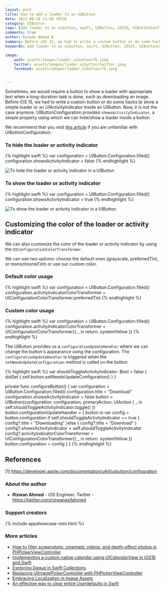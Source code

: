 ```yaml
---
layout: post
title: How to add a loader to an UIButton
date: 2022-08-28 21:28 +0530
category: UIButton
tags: [add loader to an uibutton, swift, UIButton, iOS15, UIButtonConfiguration, ios15 button configuration, swift ios 15, customizing uibutton in swift, swift uibutton, implementing button in swift]
comments: true
author: Rizwan Ahmed A
summary: Before iOS 15, we had to write a custom button or do some hacks to show a simple loader or an UIActivityIndicator inside an UIButton. Now, it is not the case anymore. UIButtonConfiguration provides ```showsActivityIndicator```, a simple property using which we can hide/show a loader inside a button.
keywords: add loader to an uibutton, swift, UIButton, iOS15, UIButtonConfiguration, ios15 button configuration, swift ios 15, customizing uibutton in swift, swift uibutton, implementing button in swift

image:
    path: assets/images/loader_uibutton/fb.jpeg
    twitter: assets/images/loader_uibutton/twitter.jpeg
    facebook: assets/images/loader_uibutton/fb.jpeg


---
```

Sometimes, we would require a button to show a loader with appropriate text when a long-duration task is done, such as downloading an image. Before iOS 15, we had to write a custom button or do some hacks to show a simple loader or an UIActivityIndicator inside an UIButton. Now, it is not the case anymore. UIButtonConfiguration provides ```showsActivityIndicator```, a simple property using which we can hide/show a loader inside a button.

We recommend that you visit [this article](/blog/2021/08/23/customizing-uibutton-in-ios-15/) if you are unfamiliar with UIButtonConfiguration. 


### To hide the loader or activity indicator 
{% highlight swift %}
var configuration = UIButton.Configuration.filled()
configuration.showsActivityIndicator = false
{% endhighlight %}


![To hide the loader or activity indicator in a UIButton](https://ik.imagekit.io/ogr1ppev3u/OhMySwift/UIButton/tr:w-300,r-15/tap_to_download?ik-sdk-version=javascript-1.4.3&updatedAt=1661706066724&style=centerme)

### To show the loader or activity indicator
{% highlight swift %}
var configuration = UIButton.Configuration.filled()
configuration.showsActivityIndicator = true
{% endhighlight %}

![To show the loader or activity indicator in a UIButton](https://ik.imagekit.io/ogr1ppev3u/OhMySwift/UIButton/tr:w-300,r-15/downloading_image?ik-sdk-version=javascript-1.4.3&updatedAt=1661705998865&style=centerme)

## Customizing the color of the loader or activity indicator

We can also customize the color of the loader or activity indicator by using the ```UIConfigurationColorTransformer```. 

We can use two options: choose the default ones (grayscale, preferredTint, or monochromeTint) or use our custom color. 

### Default color usage

{% highlight swift %}
var configuration = UIButton.Configuration.filled()
configuration.activityIndicatorColorTransformer = UIConfigurationColorTransformer.preferredTint
{% endhighlight %}

### Custom color usage 

{% highlight swift %}
var configuration = UIButton.Configuration.filled()
configuration.activityIndicatorColorTransformer = UIConfigurationColorTransformer({ _ in
    return .systemYellow
})
{% endhighlight %}

The UIButton provides us a ```configurationUpdateHandler``` where we can change the button's appearance using the configuration. The ```configurationUpdateHandler``` is triggered when the ```setNeedsUpdateConfiguration``` method is called on the button.


{% highlight swift %}
var  shouldToggleActivityIndicator: Bool = false {
    didSet {
        self.button.setNeedsUpdateConfiguration()
    }
}

private  func  configureButton() {
    var configuration = UIButton.Configuration.filled()
    configuration.title = "Download"
    configuration.showsActivityIndicator = false
    button = UIButton(configuration: configuration, primaryAction: UIAction { _ in
        self.shouldToggleActivityIndicator.toggle()
    })
    button.configurationUpdateHandler = { button in
        var config = button.configuration
        if  self.shouldToggleActivityIndicator == true {
            config?.title = "Downloading"
        }else {
            config?.title = "Download"
        }
        config?.showsActivityIndicator = self.shouldToggleActivityIndicator
        config?.activityIndicatorColorTransformer = UIConfigurationColorTransformer({ _ in
            return .systemYellow
        })
        button.configuration = config
    }
}
{% endhighlight %}

## References

[1] <https://developer.apple.com/documentation/uikit/uibutton/configuration>

### About the author

- **Rizwan Ahmed** - iOS Engineer.  Twitter - <https://twitter.com/rizwanasifahmed>

### Support creators
{% include appshowcase-mini.html %}

### More articles

- [How to filter screenshots, cinematic videos, and depth-effect photos in PHPickerViewController](/blog/2022/06/26/how-to-filter-screenshots-cinematic-videos-and-depth-effect-photos-in-phpickerviewcontroller/)
- [Implementing a custom native calendar using UICalendarView in iOS16 and Swift](/blog/2022/06/12/implementing-a-custom-native-calendar-using-uicalendarview-in-ios16-and-swift/)
- [Exploring Deque in Swift Collections](/blog/2021/04/14/exploring-deque-in-swift-collections/)
- [Replacing UIImagePickerController with PHPickerViewController](/blog/2020/08/29/replacing-uiimagepickercontroller-with-phpickerviewcontroller/)
- [Embracing Localization in Image Assets](/blog/2020/06/14/embracing-localization-in-image-assets/)
- [An effective way to clear entire Userdefaults in Swift](/blog/2020/05/19/an-effective-way-to-clear-entire-userdefaults-in-swift/)

